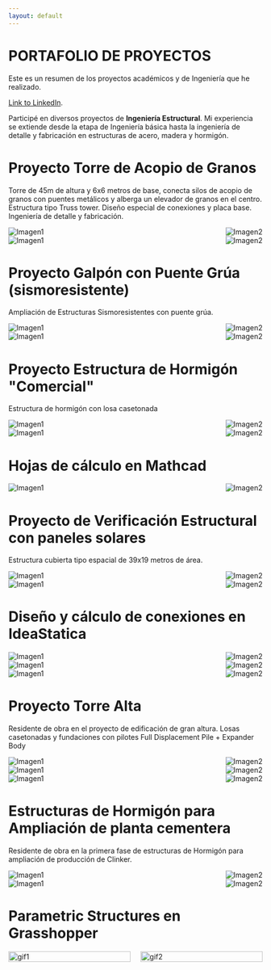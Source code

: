 ```yaml
---
layout: default
---
```

# PORTAFOLIO DE PROYECTOS
Este es un resumen de los proyectos académicos y de Ingeniería que he realizado.

[Link to LinkedIn](https://www.linkedin.com/in/sebasti%C3%A1n-meneses-flores-2694211ab).

Participé en diversos proyectos de **Ingeniería Estructural**.
Mi experiencia se extiende desde la etapa de Ingeniería básica hasta la ingeniería de detalle y fabricación en estructuras de acero, madera y hormigón.

# Proyecto Torre de Acopio de Granos
Torre de 45m de altura y 6x6 metros de base, conecta silos de acopio de granos con puentes metálicos y alberga un elevador de granos en el centro. Estructura tipo Truss tower. Diseño especial de conexiones y placa base. Ingeniería de detalle y fabricación.
<div style="display: flex; justify-content: space-between;">
    <img src="assets/img/25.jpg" alt="Imagen1" style="float: left;">
    <img src="assets/img/11.jpg" alt="Imagen2" style="float: right;">
</div>
<div style="display: flex; justify-content: space-between;">
    <img src="assets/img/13.jpg" alt="Imagen1" style="float: left;">
    <img src="assets/img/12.jpg" alt="Imagen2" style="float: right;">
</div>

# Proyecto Galpón con Puente Grúa (sismoresistente)
Ampliación de Estructuras Sismoresistentes con puente grúa.
<div style="display: flex; justify-content: space-between;">
    <img src="assets/img/2.jpg" alt="Imagen1" style="float: left;">
    <img src="assets/img/1.jpg" alt="Imagen2" style="float: right;">
</div>
<div style="display: flex; justify-content: space-between;">
    <img src="assets/img/15.jpg" alt="Imagen1" style="float: left;">
    <img src="assets/img/16.jpg" alt="Imagen2" style="float: right;">
</div>

# Proyecto Estructura de Hormigón "Comercial"
Estructura de hormigón con losa casetonada
<div style="display: flex; justify-content: space-between;">
    <img src="assets/img/10.jpg" alt="Imagen1" style="float: left;">
    <img src="assets/img/17.jpg" alt="Imagen2" style="float: right;">
</div>
<div style="display: flex; justify-content: space-between;">
    <img src="assets/img/21.jpg" alt="Imagen1" style="float: left;">
    <img src="assets/img/22.jpg" alt="Imagen2" style="float: right;">
</div>

# Hojas de cálculo en Mathcad
<div style="display: flex; justify-content: space-between;">
    <img src="assets/img/5.jpg" alt="Imagen1" style="float: left;">
    <img src="assets/img/4.jpg" alt="Imagen2" style="float: right;">
</div>

# Proyecto de Verificación Estructural con paneles solares
Estructura cubierta tipo espacial de 39x19 metros de área. 
<div style="display: flex; justify-content: space-between;">
    <img src="assets/img/26.jpg" alt="Imagen1" style="float: left;">
    <img src="assets/img/27.jpg" alt="Imagen2" style="float: right;">
</div>
<div style="display: flex; justify-content: space-between;">
    <img src="assets/img/28.jpg" alt="Imagen1" style="float: left;">
    <img src="assets/img/29.jpg" alt="Imagen2" style="float: right;">
</div>

# Diseño y cálculo de conexiones en IdeaStatica
<div style="display: flex; justify-content: space-between;">
    <img src="assets/img/30.jpg" alt="Imagen1" style="float: left;">
    <img src="assets/img/31.jpg" alt="Imagen2" style="float: right;">
</div>
<div style="display: flex; justify-content: space-between;">
    <img src="assets/img/32.jpg" alt="Imagen1" style="float: left;">
    <img src="assets/img/33.jpg" alt="Imagen2" style="float: right;">
</div>
<div style="display: flex; justify-content: space-between;">
    <img src="assets/img/34.jpg" alt="Imagen1" style="float: left;">
    <img src="assets/img/35.jpg" alt="Imagen2" style="float: right;">
</div>

# Proyecto Torre Alta
Residente de obra en el proyecto de edificación de gran altura. 
Losas casetonadas y fundaciones con pilotes Full Displacement Pile + Expander Body
<div style="display: flex; justify-content: space-between;">
    <img src="assets/img/38.jpg" alt="Imagen1" style="float: left;">
    <img src="assets/img/39.jpg" alt="Imagen2" style="float: right;">
</div>
<div style="display: flex; justify-content: space-between;">
    <img src="assets/img/36.jpg" alt="Imagen1" style="float: left;">
    <img src="assets/img/37.jpg" alt="Imagen2" style="float: right;">
</div>
<div style="display: flex; justify-content: space-between;">
    <img src="assets/img/45.jpg" alt="Imagen1" style="float: left;">
    <img src="assets/img/41.jpg" alt="Imagen2" style="float: right;">
</div>

# Estructuras de Hormigón para Ampliación de planta cementera
Residente de obra en la primera fase de estructuras de Hormigón para ampliación de producción de Clinker.
<div style="display: flex; justify-content: space-between;">
    <img src="assets/img/40.jpg" alt="Imagen1" style="float: left;">
    <img src="assets/img/43.jpg" alt="Imagen2" style="float: right;">
</div>
<div style="display: flex; justify-content: space-between;">
    <img src="assets/img/42.jpg" alt="Imagen1" style="float: left;">
    <img src="assets/img/44.jpg" alt="Imagen2" style="float: right;">
</div>

# Parametric Structures en Grasshopper
<div style="display: flex; justify-content: center;">
    <div style="width: 48%; margin-right: 2%;">
        <img src="assets\img\1.gif" alt="gif1" style="width: 100%;">
    </div>
    <div style="width: 48%; margin-left: 2%;">
        <img src="assets\img\2.gif" alt="gif2" style="width: 100%;">
    </div>
</div>